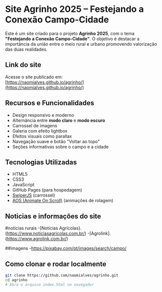 # Site Agrinho 2025 – Festejando a Conexão Campo-Cidade

Este é um site criado para o projeto **Agrinho 2025**, com o tema **"Festejando a Conexão Campo-Cidade"**. O objetivo é destacar a importância da união entre o meio rural e urbano promovendo valorização das duas realidades.

## Link do site

Acesse o site publicado em:  
[https://naomialves.github.io/agrinho/](https://naomialves.github.io/agrinho/)

## Recursos e Funcionalidades

- Design responsivo e moderno  
- Alternância entre **modo claro** e **modo escuro**  
- Carrossel de imagens  
- Galeria com efeito lightbox  
- Efeitos visuais como parallax  
- Navegação suave e botão "Voltar ao topo"  
- Seções informativas sobre o campo e a cidade

## Tecnologias Utilizadas

- HTML5  
- CSS3  
- JavaScript  
- GitHub Pages (para hospedagem)  
- [SwiperJS](https://swiperjs.com/) (carrossel)  
- [AOS (Animate On Scroll)](https://michalsnik.github.io/aos/) (animações de rolagem)

## Noticias e informações do site

#noticias rurais
-[Notícias Agrícolas}.(https://www.noticiasagricolas.com.br/)
-[Agrolink].(https://www.agrolink.com.br/)




##imagens
-https://pixabay.com/pt/images/search/campo/

## Como clonar e rodar localmente

```bash
git clone https://github.com/naomialves/agrinho.git
cd agrinho
# Abra o arquivo index.html no navegador


